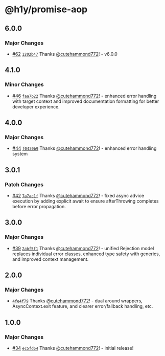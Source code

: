 # @h1y/promise-aop

## 6.0.0

### Major Changes

- [#62](https://github.com/h1ylabs/next-loader/pull/62) [`1202b47`](https://github.com/h1ylabs/next-loader/commit/1202b47c1f188a1e21b5f8ffb377b181868757a6) Thanks [@cutehammond772](https://github.com/cutehammond772)! - v6.0.0

## 4.1.0

### Minor Changes

- [#46](https://github.com/h1ylabs/next-loader/pull/46) [`faa7b22`](https://github.com/h1ylabs/next-loader/commit/faa7b22ede3223e17113473d5ae2d80598bf1016) Thanks [@cutehammond772](https://github.com/cutehammond772)! - enhanced error handling with target context and improved documentation formatting for better developer experience.

## 4.0.0

### Major Changes

- [#44](https://github.com/h1ylabs/next-loader/pull/44) [`f0430b9`](https://github.com/h1ylabs/next-loader/commit/f0430b9c4ea57412881d685dc6a161334b8f5f0e) Thanks [@cutehammond772](https://github.com/cutehammond772)! - enhanced error handling system

## 3.0.1

### Patch Changes

- [#42](https://github.com/h1ylabs/next-loader/pull/42) [`7a7ac1f`](https://github.com/h1ylabs/next-loader/commit/7a7ac1f30b86f65ee64514716560dc39f93c7764) Thanks [@cutehammond772](https://github.com/cutehammond772)! - fixed async advice execution by adding explicit await to ensure afterThrowing completes before error propagation.

## 3.0.0

### Major Changes

- [#39](https://github.com/h1ylabs/next-loader/pull/39) [`2abf5f1`](https://github.com/h1ylabs/next-loader/commit/2abf5f1dceddc644b544e538f5ca6421ee9bffed) Thanks [@cutehammond772](https://github.com/cutehammond772)! - unified Rejection model replaces individual error classes, enhanced type safety with generics, and improved context management.

## 2.0.0

### Major Changes

- [`4fe4f79`](https://github.com/h1ylabs/next-loader/commit/4fe4f79c4da74e2084cf42c9ab070fed7d2a0294) Thanks [@cutehammond772](https://github.com/cutehammond772)! - dual around wrappers, AsyncContext.exit feature, and clearer error/fallback handling, etc.

## 1.0.0

### Major Changes

- [#34](https://github.com/h1ylabs/next-loader/pull/34) [`ec5fd54`](https://github.com/h1ylabs/next-loader/commit/ec5fd54e3c61e132f691646417c91a4c7b91ecff) Thanks [@cutehammond772](https://github.com/cutehammond772)! - initial release!
